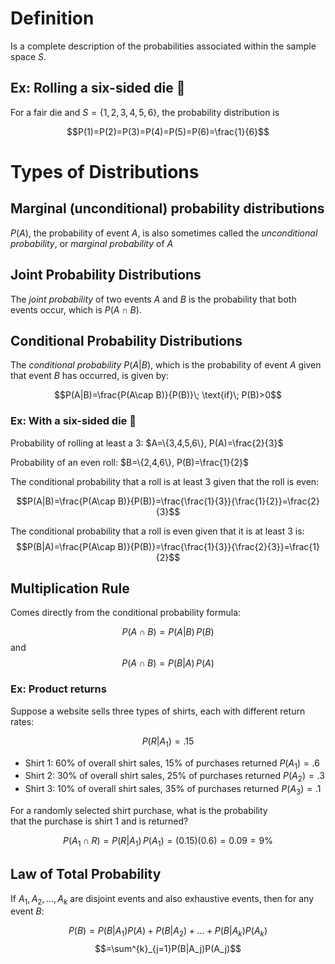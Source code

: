 
# Definition

Is a complete description of the probabilities associated within the sample space $S$. 

## Ex: Rolling a six-sided die 🎲

For a fair die and $S=\{1,2,3,4,5,6\}$, the probability distribution is 

$$P(1)=P(2)=P(3)=P(4)=P(5)=P(6)=\frac{1}{6}$$

# Types of Distributions

## Marginal (unconditional) probability distributions

$P(A)$, the probability of event $A$, is also sometimes called the *unconditional probability*, or *marginal probability* of $A$

## Joint Probability Distributions

The *joint probability* of two events $A$ and $B$ is the probability that both events occur, which is $P(A\cap B)$.

## Conditional Probability Distributions

The *conditional probability* $P(A|B)$, which is the probability of event $A$ given that event $B$ has occurred, is given by:

$$P(A|B)=\frac{P(A\cap B)}{P(B)}\; \text{if}\; P(B)>0$$

### Ex: With a six-sided die 🎲

Probability of rolling at least a $3$: $A=\{3,4,5,6\}, P(A)=\frac{2}{3}$

Probability of an even roll: $B=\{2,4,6\}, P(B)=\frac{1}{2}$

The conditional probability that a roll is at least $3$ given that the roll is even:

$$P(A|B)=\frac{P(A\cap B)}{P(B)}=\frac{\frac{1}{3}}{\frac{1}{2}}=\frac{2}{3}$$

The conditional probability that a roll is even given that it is at least 3 is:
$$P(B|A)=\frac{P(A\cap B)}{P(B)}=\frac{\frac{1}{3}}{\frac{2}{3}}=\frac{1}{2}$$

## Multiplication Rule

Comes directly from the conditional probability formula:

$$
P(A\cap B)=P(A|B)\,P(B)$$
and
$$P(A\cap B)=P(B|A)\,P(A)$$



### Ex: Product returns

Suppose a website sells three types of shirts, each with different return rates:


$$P(R|A_1)=.15$$
- Shirt 1: 60% of overall shirt sales, 15% of purchases returned  $P(A_1)=.6$
- Shirt 2: 30% of overall shirt sales, 25% of purchases returned $P(A_2)=.3$
- Shirt 3: 10% of overall shirt sales, 35% of purchases returned $P(A_3)=.1$

For a randomly selected shirt purchase, what is the probability  
that the purchase is shirt 1 and is returned?

$$P(A_1\cap R)=P(R|A_1)\,P(A_1)=(0.15)(0.6)=0.09=9\%$$

## Law of Total Probability

If $A_1, A_2, \ldots, A_k$ are disjoint events and also exhaustive events, then for any event $B$:

$$P(B)=P(B|A_1)P(A)+P(B|A_2)+\ldots+P(B|A_k)P(A_k)$$
$$=\sum^{k}_{j=1}P(B|A_j)P(A_j)$$
